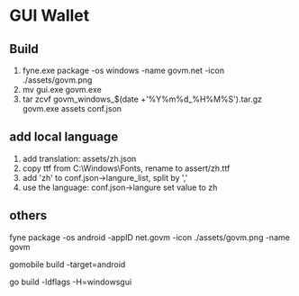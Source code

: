 # GUI Wallet

## Build

1. fyne.exe package -os windows -name govm.net -icon ./assets/govm.png
2. mv gui.exe govm.exe
2. tar zcvf  govm_windows_$(date +'%Y%m%d_%H%M%S').tar.gz govm.exe assets conf.json

## add local language

1. add translation: assets/zh.json
2. copy ttf from C:\Windows\Fonts, rename to assert/zh.ttf
3. add 'zh' to conf.json->langure_list, split by ','
4. use the language: conf.json->langure set value to zh

## others

fyne package -os android -appID net.govm -icon ./assets/govm.png -name govm

gomobile build -target=android

go build -ldflags -H=windowsgui
